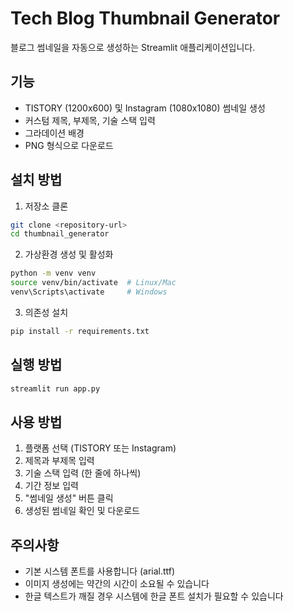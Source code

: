 # Tech Blog Thumbnail Generator

블로그 썸네일을 자동으로 생성하는 Streamlit 애플리케이션입니다.

## 기능

- TISTORY (1200x600) 및 Instagram (1080x1080) 썸네일 생성
- 커스텀 제목, 부제목, 기술 스택 입력
- 그라데이션 배경
- PNG 형식으로 다운로드

## 설치 방법

1. 저장소 클론
```bash
git clone <repository-url>
cd thumbnail_generator
```

2. 가상환경 생성 및 활성화
```bash
python -m venv venv
source venv/bin/activate  # Linux/Mac
venv\Scripts\activate     # Windows
```

3. 의존성 설치
```bash
pip install -r requirements.txt
```

## 실행 방법

```bash
streamlit run app.py
```

## 사용 방법

1. 플랫폼 선택 (TISTORY 또는 Instagram)
2. 제목과 부제목 입력
3. 기술 스택 입력 (한 줄에 하나씩)
4. 기간 정보 입력
5. "썸네일 생성" 버튼 클릭
6. 생성된 썸네일 확인 및 다운로드

## 주의사항

- 기본 시스템 폰트를 사용합니다 (arial.ttf)
- 이미지 생성에는 약간의 시간이 소요될 수 있습니다
- 한글 텍스트가 깨질 경우 시스템에 한글 폰트 설치가 필요할 수 있습니다 